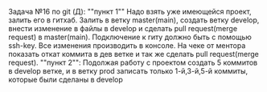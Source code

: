 Задача  №16 по git (Д):
""пункт 1""
Надо взять уже имеющейся проект, залить его в гитхаб. Залить в ветку master(main), создать ветку develop, внести изменение в файлы в develop и сделать pull request(merge request) в master(main). 
Подключение к гиту должно быть с помощью ssh-key. Все изменения производить в консоле. На чеке от ментора показать откат коммита в дев ветке и так же сделать pull request(merge request).
""пункт 2"":
Подолжая работу с проектом создать 5 коммитов в develop ветке, и в ветку prod записать только 1-й,3-й,5-й коммиты, которые были сделаны в develop

